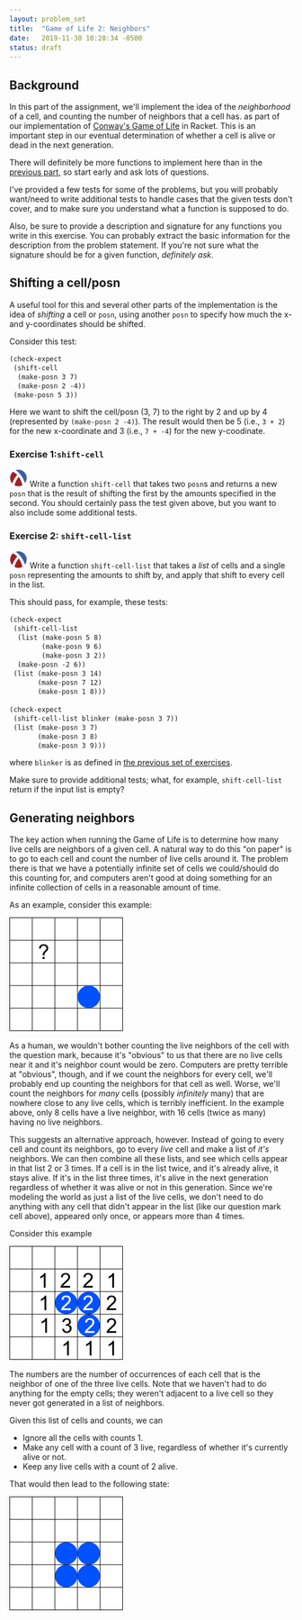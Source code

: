 ```yaml
---
layout: problem_set
title:  "Game of Life 2: Neighbors"
date:   2019-11-30 10:28:34 -0500
status: draft
---
```


## Background <!-- omit in toc -->

In this part of the assignment, we'll implement
the idea of the _neighborhood_ of a cell, and counting
the number of neighbors that a cell has.
as part of our implementation of
[Conway's Game of Life](game-of-life.html) in Racket.
This is an
important step in our eventual determination of
whether a cell is alive or dead in the next generation.

There will definitely be more functions to implement
here than in the
[previous part](game-of-life-display.html), so start
early and ask lots of questions.

I've provided a few tests for some of the problems,
but you will probably want/need to write additional
tests to handle cases that the given tests don't cover,
and to make sure you understand what a function is supposed to do.

Also, be sure to provide a description and signature
for any functions you write in this exercise. You can
probably extract the basic information for the
description from the problem statement. If you're not
sure what the signature should be for a given function,
_definitely ask_.

## Shifting a cell/posn

A useful tool for this and several other parts of the
implementation is the idea of _shifting_ a cell or
`posn`, using another `posn` to specify how much the
x- and y-coordinates should be shifted.

Consider this test:

```racket
(check-expect
 (shift-cell
  (make-posn 3 7)
  (make-posn 2 -4))
 (make-posn 5 3))
 ```

 Here we want to shift the cell/posn (3, 7) to the right
 by 2 and up by 4 (represented by `(make-posn 2 -4)`).
 The result would then be 5 (i.e., `3 + 2`) for the new
 x-coordinate and 3 (i.e., `7 + -4`) for the
 new y-coodinate.

 ### Exercise 1:`shift-cell`

![The Racket icon](../favicon-32x32.png)
Write a function `shift-cell` that takes two `posn`s
and returns a new `posn` that is the result of shifting
the first by the amounts specified in the second. You
should certainly pass the test given above, but you want to also include some additional tests.

### Exercise 2: `shift-cell-list`

![The Racket icon](../favicon-32x32.png)
Write a function `shift-cell-list` that takes a _list_
of cells and a single `posn` representing the amounts to
shift by, and apply that shift to every cell in the
list.

This should pass, for example, these tests:

```racket
(check-expect
 (shift-cell-list
  (list (make-posn 5 8)
        (make-posn 9 6)
        (make-posn 3 2))
  (make-posn -2 6))
 (list (make-posn 3 14)
       (make-posn 7 12)
       (make-posn 1 8)))

(check-expect
 (shift-cell-list blinker (make-posn 3 7))
 (list (make-posn 3 7)
       (make-posn 3 8)
       (make-posn 3 9)))
```

where `blinker` is as defined in
[the previous set of exercises](game-of-life-display.html).

Make sure to provide additional tests; what, for
example, `shift-cell-list` return if the input list
is empty?

## Generating neighbors

The key action when running the Game of Life is to
determine how many live cells are neighbors of a given
cell. A natural way to do this "on paper" is to go to
each cell and count the number of live cells around it.
The problem there is that we have a potentially infinite
set of cells we could/should do this counting for, and
computers aren't good at doing something for an infinite
collection of cells in a reasonable amount of time.

As an example, consider this example:

![Illustration of a cell where we don't need to count neighbors](../assets/images/Do_we_need_to_compute_neighbors.png)

As a human, we wouldn't bother counting the live
neighbors of the cell with the question mark, because
it's "obvious" to us that there are no live cells near
it and it's neighbor count would be zero. Computers are
pretty terrible at "obvious", though, and if we count
the neighbors for every cell, we'll probably end up
counting the neighbors for that cell as well. Worse,
we'll count the neighbors for _many_ cells (possibly
_infinitely_ many) that are nowhere close to any live
cells, which is terribly inefficient. In the example
above, only 8 cells have a live neighbor, with 16
cells (twice as many) having no live neighbors.

This suggests an alternative approach, however. Instead
of going to every cell and count its neighbors, go to
every _live_ cell and make a list of _it's_ neighbors.
We can then combine all these lists, and see which cells
appear in that list 2 or 3 times. If a cell is in the
list twice, and it's already alive, it stays alive. If
it's in the list three times, it's alive in the next
generation regardless of whether it was alive or not in
this generation. Since we're modeling the world as just
a list of the live cells, we don't need to do anything
with any cell that didn't appear in the list (like our
question mark cell above), appeared only once, or
appears more than 4 times.

Consider this example

![Three cells and their induced neighbor counts](../assets/images/Counting_neighbors.png)

The numbers are the number of occurrences of each
cell that is the neighbor of one of the three live
cells. Note that we haven't had to do anything for
the empty cells; they weren't adjacent to a live
cell so they never got generated in a list of
neighbors.

Given this list of cells and counts, we can

- Ignore all the cells with counts 1.
- Make any cell with a count of 3 live, regardless of
  whether it's currently alive or not.
- Keep any live cells with a count of 2 alive.

That would then lead to the following state:

![The next generation: A block](../assets/images/Next_gen_block.png)
